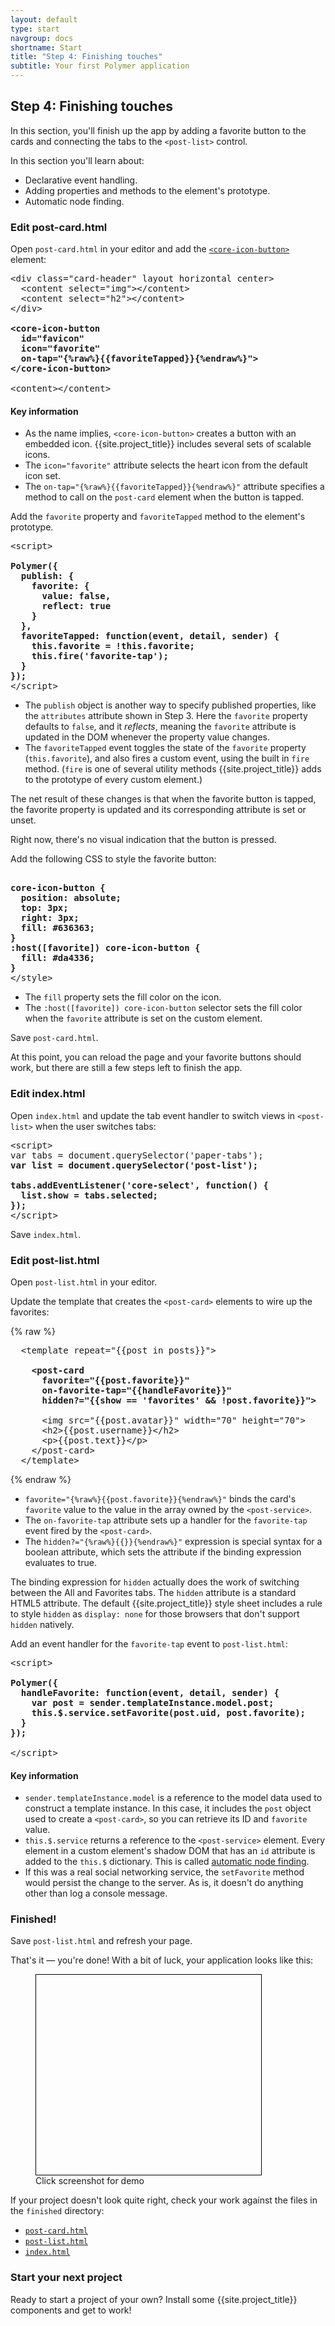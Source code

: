 ```yaml
---
layout: default
type: start
navgroup: docs
shortname: Start
title: "Step 4: Finishing touches"
subtitle: Your first Polymer application 
---
```


<link rel="import" href="/elements/side-by-side.html">

<link rel="stylesheet" href="tutorial.css">

<style>
.unquote-link {
  max-width: 360px;
}
.unquote-image {
  background-image: url(/images/tutorial/finished.png);
  background-size: cover;
  background-position: top;
  width: 360px;
  height: 320px;
  border: 1px solid black;
}
</style>

## Step 4: Finishing touches

In this section, you'll finish up the app by adding a favorite button to the cards and connecting the tabs to the `<post-list>` control.

In this section you'll learn about:

-   Declarative event handling.
-   Adding properties and methods to the element's prototype.
-   Automatic node finding.

### Edit post-card.html

Open `post-card.html` in your editor and add the
<code><a href="/docs/elements/core-elements.html#core-icon-button">&lt;core-icon-button></a></code>
element:

<side-by-side>
<pre>
&lt;div class="card-header" layout horizontal center>
  &lt;content select="img">&lt;/content>
  &lt;content select="h2">&lt;/content>
&lt;/div>
<strong class="highlight nocode">
&lt;core-icon-button
  id="favicon"
  icon="favorite"
  on-tap="{%raw%}{{favoriteTapped}}{%endraw%}">
&lt;/core-icon-button>
</strong>
&lt;content>&lt;/content>
</pre>
<aside>
  <h4>Key information</h4>
  <ul>
    <li>As the name implies, <code>&lt;core-icon-button&gt;</code> creates a button with an
    embedded icon. {{site.project_title}} includes several sets of
    scalable icons.</li>
    <li>The <code>icon="favorite"</code> attribute selects the heart icon from the
    default icon set.</li>
    <li>The <code>on-tap=</code><wbr><code>"{%raw%}{{favoriteTapped}}{%endraw%}"</code> attribute specifies a method to call
    on the <code>post-card</code> element when the button is tapped.</li>
  </ul>
</aside>
</side-by-side>

<div class="divider" layout horizontal center center-justified>
  <core-icon icon="polymer"></core-icon>
</div>

Add the `favorite` property and `favoriteTapped` method to the element's   
prototype. 

<side-by-side>
<pre>
&lt;script>
<strong class="highlight nocode">   
Polymer({
  publish: {
    favorite: {
      value: false,
      reflect: true
    }
  },
  favoriteTapped: function(event, detail, sender) {
    this.favorite = !this.favorite;
    this.fire('favorite-tap');
  }
});</strong>
&lt;/script>
</pre>
  <aside>
    <ul>
      <li>The <code>publish</code> object is another way to specify published properties,
      like the <code>attributes</code> attribute shown in Step 3. Here the
      <code>favorite</code> property defaults to <code>false</code>, and it <em>reflects</em>, meaning
      the <code>favorite</code> attribute is updated in the DOM whenever the property value
      changes.</li>
      <li>The <code>favoriteTapped</code> event toggles the state of the <code>favorite</code>
      property (<code>this.favorite</code>), and also fires a custom event, using the
      built in <code>fire</code> method. (<code>fire</code> is one of several utility methods
      {{site.project_title}} adds to the prototype of every custom element.)</li>
    </ul>
  </aside>
</side-by-side>

The net result of these changes is that when the favorite button is 
tapped, the favorite property is updated and its corresponding attribute 
is set or unset.

Right now, there's no visual indication that the button is pressed.

<div class="divider" layout horizontal center center-justified>
  <core-icon icon="polymer"></core-icon>
</div>

Add the following CSS to style the favorite button:

<side-by-side>
<pre><strong class="highlight nocode">
core-icon-button {
  position: absolute;
  top: 3px;
  right: 3px;
  fill: #636363;
}
:host([favorite]) core-icon-button {
  fill: #da4336;
}</strong>
&lt;/style>
</pre>
  <aside>
    <ul>
      <li>The <code>fill</code> property sets the fill color on the icon.</li>
      <li>The <code>:host([favorite]) core-icon-button</code> selector sets the
      fill color when the <code>favorite</code> attribute is set on the custom element.</li>
    </ul>
  </aside>
</side-by-side>

<div class="divider" layout horizontal center center-justified>
  <core-icon icon="polymer"></core-icon>
</div>

Save `post-card.html`.
   
At this point, you can reload the page and your favorite buttons should 
work, but there are still a few steps left to finish the app.

### Edit index.html

Open `index.html` and update the tab event handler to switch views in 
`<post-list>` when the user switches tabs:

<pre>
&lt;script>
var tabs = document.querySelector('paper-tabs');
<strong class="highlight nocode">var list = document.querySelector('post-list');

tabs.addEventListener('core-select', function() {
  list.show = tabs.selected;
});</strong>
&lt;/script>
</pre>

Save `index.html`.

### Edit post-list.html

Open `post-list.html` in your editor.

Update the template that creates the `<post-card>` elements to wire up the 
favorites:

<side-by-side>
  {% raw %}
<pre>
  &lt;template repeat="{{post in posts}}">
    <strong class="highlight nocode">
    &lt;post-card
      favorite="{{post.favorite}}"
      on-favorite-tap="{{handleFavorite}}"
      hidden?="{{show == 'favorites' && !post.favorite}}">
      </strong>
      &lt;img src="{{post.avatar}}" width="70" height="70">
      &lt;h2>{{post.username}}&lt;/h2>
      &lt;p>{{post.text}}&lt;/p>
    &lt;/post-card>
  &lt;/template>
</pre>
  {% endraw %}
  <aside>
    <ul>
      <li><code>favorite=<wbr>"{%raw%}{{post.favorite}}{%endraw%}"</code> binds the 
      card's <code>favorite</code> value to the
      value in the array owned by the <code>&lt;post-service&gt;</code>.</li>
      <li>The <code>on-favorite-tap</code> attribute sets up a handler for the
      <code>favorite-tap</code> event fired by the <code>&lt;post-card&gt;</code>.</li>
      <li>The <code>hidden?=</code><wbr><code>"{%raw%}{{}}{%endraw%}"</code> expression is special syntax for a boolean
      attribute, which sets the attribute if the binding expression
      evaluates to true. </li>
    </ul>
  </aside>
</side-by-side>

The binding expression for `hidden` actually does the work of switching 
between the All and Favorites tabs. The `hidden` attribute is a 
standard HTML5 attribute. The default {{site.project_title}} style sheet includes 
a rule to style `hidden` as `display: none` for those browsers that don't support 
`hidden` natively.

<div class="divider" layout horizontal center center-justified>
  <core-icon icon="polymer"></core-icon>
</div>

Add an event handler for the `favorite-tap` event to `post-list.html`:

<side-by-side>
<pre>
&lt;script>
<strong class="highlight nocode">
Polymer({
  handleFavorite: function(event, detail, sender) {
    var post = sender.templateInstance.model.post;
    this.$.service.setFavorite(post.uid, post.favorite);
  }
});
</strong>
&lt;/script>
</pre>
  <aside>
    <h4>Key information</h4>
    <ul>
      <li><code>sender<wbr>.templateInstance<wbr>.model</code> is a reference to the model data used
      to construct a template instance. In this case, it includes the <code>post</code>
      object used to create a <code>&lt;post-card&gt;</code>, so you can retrieve its ID and
      <code>favorite</code> value.</li>
      <li><code>this.$.service</code> returns a reference to the <code>&lt;post-service&gt;</code> element.
      Every element in a custom element's shadow DOM that has an <code>id</code>
      attribute is added to the <code>this.$</code> dictionary. This is called
      <a href="/docs/polymer/polymer.html#automatic-node-finding">automatic node finding</a>.</li>
      <li>If this was a real social networking service, the <code>setFavorite</code> method
      would persist the change to the server. As is, it doesn't do anything
      other than log a console message.</li>
    </ul>
  </aside>
</side-by-side>

### Finished!

Save `post-list.html` and refresh your page.

That's it &mdash; you're done! With a bit of luck, your application looks like this:

<figure layout vertical center>
  <a href="/apps/polymer-tutorial/finished/" class="unquote-link">
    <div class="unquote-image"></div>
  </a>
  <figcaption>
    Click screenshot for demo
  </figcaption>
</figure>

If your project doesn't look quite right, check your work against the files in the `finished` directory:

-   [`post-card.html`](https://github.com/Polymer/polymer-tutorial/blob/master/finished/post-card.html)
-   [`post-list.html`](https://github.com/Polymer/polymer-tutorial/blob/master/finished/post-list.html)
-   [`index.html`](https://github.com/Polymer/polymer-tutorial/blob/master/finished/index.html)

### Start your next project

Ready to start a project of your own? Install some {{site.project_title}} components and get to work!

<a href="/docs/start/getting-the-code.html#installing-components">
  <paper-button icon="arrow-forward" label="Installing components" raisedButton></paper-button>
</a>


